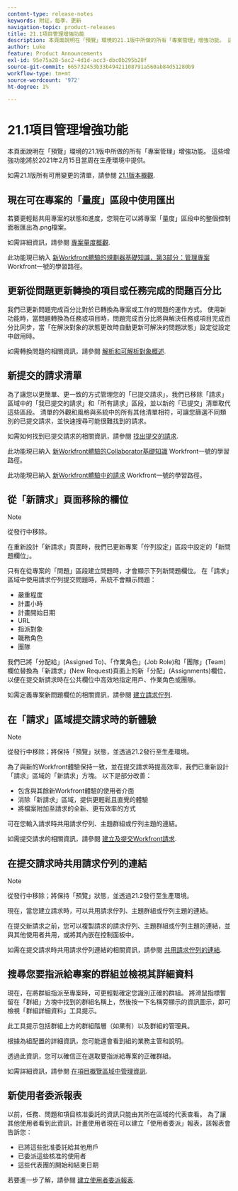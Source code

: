 ```yaml
---
content-type: release-notes
keywords: 附註，每季，更新
navigation-topic: product-releases
title: 21.1項目管理增強功能
description: 本頁面說明在「預覽」環境的21.1版中所做的所有「專案管理」增強功能。 這些增強功能將於2021年2月15日當周在生產環境中提供。
author: Luke
feature: Product Announcements
exl-id: 95e75a28-5ac2-4d1d-acc3-dbc0b295b28f
source-git-commit: 665732453b33b49421108791a560ab84d51280b9
workflow-type: tm+mt
source-wordcount: '972'
ht-degree: 1%

---
```


# 21.1項目管理增強功能

本頁面說明在「預覽」環境的21.1版中所做的所有「專案管理」增強功能。 這些增強功能將於2021年2月15日當周在生產環境中提供。

如需21.1版所有可用變更的清單，請參閱 [21.1版本概觀](../../../product-announcements/product-releases/21.1-release-activity/21-1-release-overview.md).

## 現在可在專案的「量度」區段中使用匯出

若要更輕鬆共用專案的狀態和進度，您現在可以將專案「量度」區段中的整個控制面板匯出為.png檔案。

如需詳細資訊，請參閱 [專案量度概觀](../../../manage-work/projects/manage-projects/project-metrics.md).

此功能現已納入 [新Workfront體驗的規劃器基礎知識，第3部分：管理專案](https://one.workfront.com/s/learningpath3/planner-fundamentals-for-the-new-workfront-experience-part-3-manage-a-project-MCG6OJL724XRBLHBXEAKGAUZOJ6U) Workfront一號的學習路徑。

## 更新從問題更新轉換的項目或任務完成的問題百分比

我們已更新問題完成百分比對於已轉換為專案或工作的問題的運作方式。 使用新功能時，當問題轉換為任務或項目時，問題完成百分比將與解決任務或項目完成百分比同步，當「在解決對象的狀態更改時自動更新可解決的問題狀態」設定從設定中啟用時。

如需轉換問題的相關資訊，請參閱 [解析和可解析對象概述](../../../manage-work/issues/convert-issues/resolving-and-resolvable-objects.md).

## 新提交的請求清單

為了讓您以更簡單、更一致的方式管理您的「已提交請求」，我們已移除「請求」區域中的「我已提交的請求」和「所有請求」區段，並以新的「已提交」清單取代這些區段。 清單的外觀和風格與系統中的所有其他清單相符，可讓您篩選不同類別的已提交請求，並快速搜尋可能很難找到的請求。

如需如何找到已提交請求的相關資訊，請參閱 [找出提交的請求](../../../manage-work/requests/create-requests/locate-submitted-requests.md).

此功能現已納入 [新Workfront體驗的Collaborator基礎知識](https://one.workfront.com/s/learningpath1/collaborator-fundamentals-for-the-new-workfront-experience-MCY5AMOQQTGFDVZB4ODS6TXCYE2A) Workfront一號的學習路徑。

此功能現已納入 [新Workfront體驗中的請求](https://one.workfront.com/s/learningpath3/core-team-requests-in-the-new-workfront-experience-MCHWSSDWRFC5EKXFBXTQ6MJNKE7E) Workfront一號的學習路徑。

## 從「新請求」頁面移除的欄位

>[!NOTE]
>
>從發行中移除。

在重新設計「新請求」頁面時，我們已更新專案「佇列設定」區段中設定的「新問題欄位」。

只有在從專案的「問題」區段建立問題時，才會顯示下列新問題欄位。 在「請求」區域中使用請求佇列提交問題時，系統不會顯示問題：

* 嚴重程度
* 計畫小時
* 計畫開始日期
* URL
* 指派對象
* 職務角色
* 團隊

我們已將「分配給」(Assigned To)、「作業角色」(Job Role)和「團隊」(Team)欄位替換為「新請求」(New Request)頁面上的新「分配」(Assignments)欄位，以便在提交新請求時在公共欄位中高效地指定用戶、作業角色或團隊。

如需定義專案新問題欄位的相關資訊，請參閱 [建立請求佇列](../../../manage-work/requests/create-and-manage-request-queues/create-request-queue.md).

## 在「請求」區域提交請求時的新體驗

>[!NOTE]
>
>從發行中移除；將保持「預覽」狀態，並透過21.2發行至生產環境。

為了與新的Workfront體驗保持一致，並在提交請求時提高效率，我們已重新設計「請求」區域的「新請求」方塊。 以下是部分改善：

* 包含與其餘新Workfront體驗的使用者介面
* 消除「新請求」區域，提供更輕鬆且直覺的體驗
* 將檔案附加至請求的全新、更有效率的方式

可在您輸入請求時共用請求佇列、主題群組或佇列主題的連結。

如需提交請求的相關資訊，請參閱 [建立及提交Workfront請求](/help/quicksilver/manage-work/requests/create-requests/create-submit-requests.md).

## 在提交請求時共用請求佇列的連結

>[!NOTE]
>
>從發行中移除；將保持「預覽」狀態，並透過21.2發行至生產環境。

現在，當您建立請求時，可以共用請求佇列、主題群組或佇列主題的連結。

在提交新請求之前，您可以複製請求的請求佇列、主題群組或佇列主題的連結，並與其他使用者共用，或將其內嵌在控制面板中。

如需在提交請求時共用請求佇列連結的相關資訊，請參閱 [共用請求佇列的連結](../../../manage-work/requests/create-requests/share-link-to-request-queue.md).

## 搜尋您要指派給專案的群組並檢視其詳細資料

現在，在將群組指派至專案時，可更輕鬆確定您識別正確的群組。 將滑鼠指標暫留在「群組」方塊中找到的群組名稱上，然後按一下名稱旁顯示的資訊圖示，即可檢視「群組詳細資料」工具提示。

此工具提示包括群組上方的群組階層（如果有）以及群組的管理員。

根據為組配置的詳細資訊，您可能還會看到組的業務主管和說明。

透過此資訊，您可以確信正在選取要指派給專案的正確群組。

如需詳細資訊，請參閱 [在項目概覽區域中管理資訊](../../../manage-work/projects/manage-projects/understand-project-overview-area.md).

## 新使用者委派報表

以前，任務、問題和項目核准委託的資訊只能由其所在區域的代表查看。 為了讓其他使用者看到此資訊，計畫使用者現在可以建立「使用者委派」報表，該報表會告訴您：

* 已將這些批准委託給其他用戶
* 已委派這些核准的使用者
* 這些代表團的開始和結束日期

若要進一步了解，請參閱 [建立使用者委派報表](../../../reports-and-dashboards/reports/creating-and-managing-reports/create-user-delegation-report.md).

